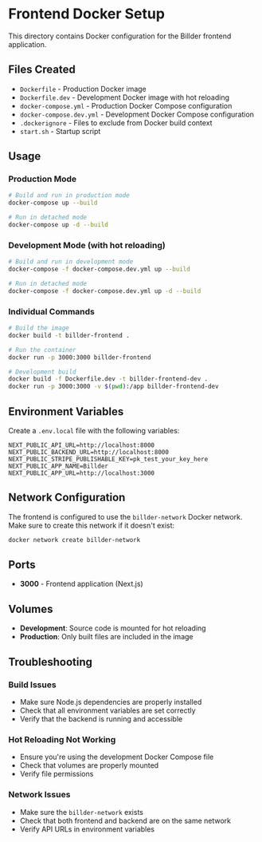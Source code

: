# Frontend Docker Setup

This directory contains Docker configuration for the Billder frontend application.

## Files Created

- `Dockerfile` - Production Docker image
- `Dockerfile.dev` - Development Docker image with hot reloading
- `docker-compose.yml` - Production Docker Compose configuration
- `docker-compose.dev.yml` - Development Docker Compose configuration
- `.dockerignore` - Files to exclude from Docker build context
- `start.sh` - Startup script

## Usage

### Production Mode

```bash
# Build and run in production mode
docker-compose up --build

# Run in detached mode
docker-compose up -d --build
```

### Development Mode (with hot reloading)

```bash
# Build and run in development mode
docker-compose -f docker-compose.dev.yml up --build

# Run in detached mode
docker-compose -f docker-compose.dev.yml up -d --build
```

### Individual Commands

```bash
# Build the image
docker build -t billder-frontend .

# Run the container
docker run -p 3000:3000 billder-frontend

# Development build
docker build -f Dockerfile.dev -t billder-frontend-dev .
docker run -p 3000:3000 -v $(pwd):/app billder-frontend-dev
```

## Environment Variables

Create a `.env.local` file with the following variables:

```env
NEXT_PUBLIC_API_URL=http://localhost:8000
NEXT_PUBLIC_BACKEND_URL=http://localhost:8000
NEXT_PUBLIC_STRIPE_PUBLISHABLE_KEY=pk_test_your_key_here
NEXT_PUBLIC_APP_NAME=Billder
NEXT_PUBLIC_APP_URL=http://localhost:3000
```

## Network Configuration

The frontend is configured to use the `billder-network` Docker network. Make sure to create this network if it doesn't exist:

```bash
docker network create billder-network
```

## Ports

- **3000** - Frontend application (Next.js)

## Volumes

- **Development**: Source code is mounted for hot reloading
- **Production**: Only built files are included in the image

## Troubleshooting

### Build Issues
- Make sure Node.js dependencies are properly installed
- Check that all environment variables are set correctly
- Verify that the backend is running and accessible

### Hot Reloading Not Working
- Ensure you're using the development Docker Compose file
- Check that volumes are properly mounted
- Verify file permissions

### Network Issues
- Make sure the `billder-network` exists
- Check that both frontend and backend are on the same network
- Verify API URLs in environment variables
